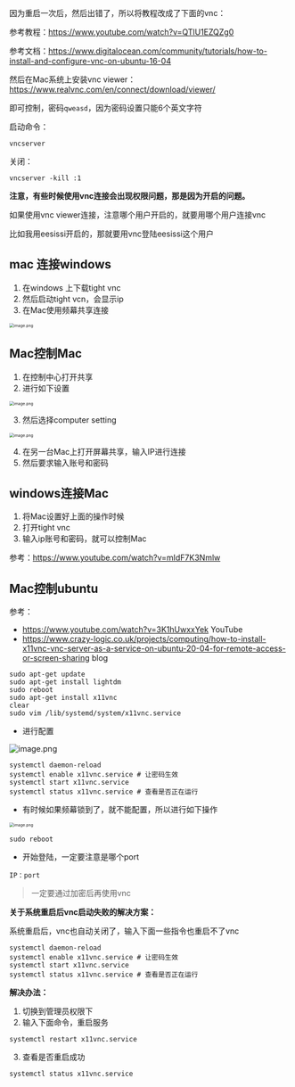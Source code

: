 因为重启一次后，然后出错了，所以将教程改成了下面的vnc：

参考教程：https://www.youtube.com/watch?v=QTlU1EZQZg0

参考文档：https://www.digitalocean.com/community/tutorials/how-to-install-and-configure-vnc-on-ubuntu-16-04

然后在Mac系统上安装vnc viewer：https://www.realvnc.com/en/connect/download/viewer/

即可控制，密码`qweasd`，因为密码设置只能6个英文字符

启动命令：

```
vncserver
```

关闭：

```
vncserver -kill :1
```

**注意，有些时候使用vnc连接会出现权限问题，那是因为开启的问题。**

如果使用vnc viewer连接，注意哪个用户开启的，就要用哪个用户连接vnc

比如我用eesissi开启的，那就要用vnc登陆eesissi这个用户

## mac 连接windows

1. 在windows 上下载tight vnc
2. 然后启动tight vcn，会显示ip
3. 在Mac使用频幕共享连接

<img src="http://ww1.sinaimg.cn/large/005KJzqrgy1gpee4kxaexj30xm0p6tps.jpg" alt="image.png" style="zoom:50%;" />

## Mac控制Mac

1. 在控制中心打开共享
2. 进行如下设置

<img src="http://ww1.sinaimg.cn/large/005KJzqrgy1gpee5nna5kj313g0p6177.jpg" alt="image.png" style="zoom:50%;" />

3. 然后选择computer setting

<img src="http://ww1.sinaimg.cn/large/005KJzqrgy1gpee71abuyj30v809s432.jpg" alt="image.png" style="zoom:50%;" />

4. 在另一台Mac上打开屏幕共享，输入IP进行连接
5. 然后要求输入账号和密码

## windows连接Mac

1. 将Mac设置好上面的操作时候
2. 打开tight vnc
3. 输入ip账号和密码，就可以控制Mac



参考：https://www.youtube.com/watch?v=mIdF7K3Nmlw



## Mac控制ubuntu

参考：

- https://www.youtube.com/watch?v=3K1hUwxxYek YouTube
- https://www.crazy-logic.co.uk/projects/computing/how-to-install-x11vnc-vnc-server-as-a-service-on-ubuntu-20-04-for-remote-access-or-screen-sharing blog

```
sudo apt-get update
sudo apt-get install lightdm
sudo reboot
sudo apt-get install x11vnc
clear
sudo vim /lib/systemd/system/x11vnc.service
```

- 进行配置

![image.png](http://ww1.sinaimg.cn/large/005KJzqrgy1gpeeh29gy3j30to0b0n51.jpg)

```
systemctl daemon-reload
systemctl enable x11vnc.service # 让密码生效
systemctl start x11vnc.service
systemctl status x11vnc.service # 查看是否正在运行
```

- 有时候如果频幕锁到了，就不能配置，所以进行如下操作

<img src="http://ww1.sinaimg.cn/large/005KJzqrgy1gpeejvnmdhj30rg0ccagn.jpg" alt="image.png" style="zoom:50%;" />

```
sudo reboot
```

- 开始登陆，一定要注意是哪个port

```
IP：port
```

> 一定要通过加密后再使用vnc

**关于系统重启后vnc启动失败的解决方案：**

系统重启后，vnc也自动关闭了，输入下面一些指令也重启不了vnc

```
systemctl daemon-reload
systemctl enable x11vnc.service # 让密码生效
systemctl start x11vnc.service
systemctl status x11vnc.service # 查看是否正在运行
```

**解决办法：**

1. 切换到管理员权限下
2. 输入下面命令，重启服务

```
systemctl restart x11vnc.service
```

3. 查看是否重启成功

```
systemctl status x11vnc.service
```

